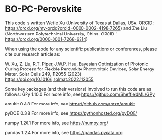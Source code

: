 # BO-PC-Perovskite

This code is written Weijie Xu (University of Texas at Dallas, USA. ORCID: https://orcid.org/my-orcid?orcid=0000-0002-4198-7265) and Zhe Liu (Northwestern Polytechnical University, China. ORCID：https://orcid.org/0000-0001-7268-6214)

When using the code for any scientific publications or conferences, please cite our research article as:

W. Xu, Z. Liu, R.T. Piper, J.W.P. Hsu, Bayesian Optimization of Photonic Curing Process for Flexible Perovskite Photovoltaic Devices, Solar Energy Mater. Solar Cells 249, 112055 (2023) https://doi.org/10.1016/j.solmat.2022.112055

Some key packages (and their versions) involved to run this code are as follows:
GPy 1.10.0
For more info, see https://github.com/SheffieldML/GPy

emukit 0.4.8
For more info, see https://github.com/amzn/emukit

pyDOE 0.3.8
For more info, see https://pythonhosted.org/pyDOE/

numpy 1.20.1
For more info, see https://numpy.org/

pandas 1.2.4
For more info, see https://pandas.pydata.org
